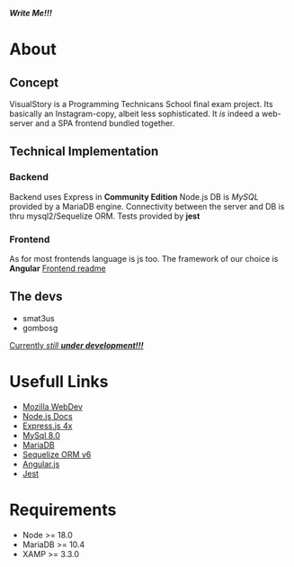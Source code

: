 ***Write Me!!!***

# About
## Concept
VisualStory is a Programming Technicans School final exam project.
Its basically an Instagram-copy, albeit less sophisticated.
It *is* indeed a web-server and a SPA frontend bundled together.

## Technical Implementation
### Backend
Backend uses Express in **Community Edition** Node.js
DB is *MySQL* provided by a MariaDB engine.
Connectivity between the server and DB is thru mysql2/Sequelize ORM.
Tests provided by **jest**

### Frontend
As for most frontends language is js too.
The framework of our choice is **Angular**
[Frontend readme](./frontend/README.md)

## The devs
- smat3us
- gombosg

[Currently *still* ***under development!!!***](./TODO.MD)

# Usefull Links

- [Mozilla WebDev](https://developer.mozilla.org/en-US/)
- [Node.js Docs](https://nodejs.org/en/docs)
- [Express.js 4x](https://expressjs.com/en/4x/api.html)
- [MySql 8.0](https://dev.mysql.com/doc/refman/8.0/en/)
- [MariaDB](https://mariadb.org/documentation/)
- [Sequelize ORM v6](https://sequelize.org/docs/v6/)
- [Angular.js](https://docs.angularjs.org/api)
- [Jest](https://jestjs.io/)

# Requirements

- Node >= 18.0
- MariaDB >= 10.4
- XAMP >= 3.3.0
